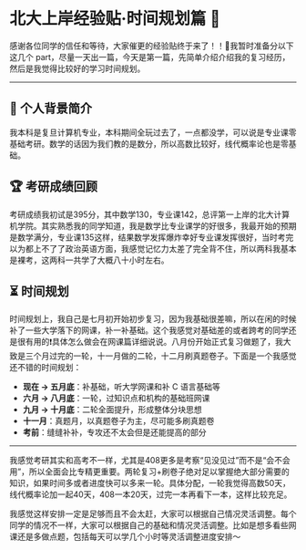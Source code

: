 # 北大上岸经验贴·时间规划篇 📅

感谢各位同学的信任和等待，大家催更的经验贴终于来了！！🎉我暂时准备分以下这几个 part，尽量一天出一篇，今天是第一篇，先简单介绍介绍我的复习经历，然后是我觉得比较好的学习时间规划。

---

## 📘 个人背景简介

我本科是复旦计算机专业，本科期间全玩过去了，一点都没学，可以说是专业课零基础考研。数学的话因为我们教的是数分，所以高数比较好，线代概率论也是零基础。

## 🏆 考研成绩回顾

考研成绩我初试是395分，其中数学130，专业课142，总评第一上岸的北大计算机学院。其实熟悉我的同学知道，我是数学比专业课学的好很多，我最开始的预期是数学满分，专业课135这样，结果数学发挥爆炸幸好专业课发挥很好，当时考完以为都上不了了政治英语方面，我感觉记忆力太差了完全背不住，所以两科我基本是裸考，这两科一共学了大概八十小时左右。

## ⏳ 时间规划

时间规划上，我自己是七月初开始初步复习，因为我基础很差嘛，所以在闲的时候补了一些大学落下的网课，补一补基础。这个我感觉对基础差的或者跨考的同学还是很有用的❗️具体怎么做会在网课篇详细说说。八月份开始正式复习做题了，我大致是三个月过完的一轮，十一月做的二轮，十二月刷真题卷子。下面是一个我感觉还不错的时间规划：

- **现在 -> 五月底**：补基础，听大学网课和补 C 语言基础等
- **六月 -> 八月底**：一轮，过知识点和机构的基础班网课
- **九月 -> 十月底**：二轮全面提升，形成整体分块思想
- **十一月**：真题月，以真题卷子为主，尽可能多刷真题卷
- **考前**：缝缝补补，专攻还不太会但是还能提高的部分

---

我感觉考研其实和高考不一样，尤其是408更多是考察“见没见过”而不是“会不会用”，所以全面会比专精更重要。两轮复习+刷卷子绝对足以掌握绝大部分需要的知识，如果时间多或者进度快可以多来一轮。具体分配，一轮我觉得高数50天，线代概率论加一起40天，408一本20天，过完一本再看下一本，这样比较充足。

我感觉这样安排一定是足够而且不会太赶，大家可以根据自己情况灵活调整。每个同学的情况不一样，大家可以根据自己的基础和情况灵活调整。比如是想多看些网课还是多做点题，包括每天可以学几个小时等灵活调整进度安排～
